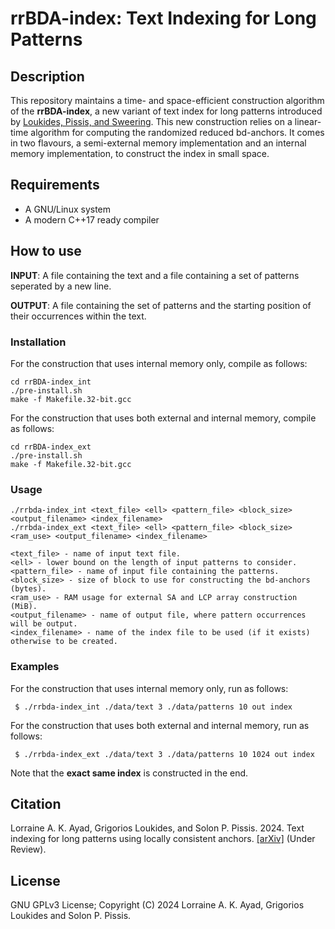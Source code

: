 rrBDA-index: Text Indexing for Long Patterns
===

Description
-----------
This repository maintains a time- and space-efficient construction algorithm of the <b>rrBDA-index</b>, a new variant of text index for long patterns introduced by [Loukides, Pissis, and Sweering](https://doi.org/10.1109/TKDE.2022.3231780).
This new construction relies on a linear-time algorithm for computing the randomized reduced bd-anchors. 
It comes in two flavours, a semi-external memory implementation and an internal memory implementation, to construct the index in small space.

Requirements
-----------
* A GNU/Linux system
* A modern C++17 ready compiler 

How to use
----------
<b>INPUT</b>: A file containing the text and a file containing a set of patterns seperated by a new line.

<b>OUTPUT</b>: A file containing the set of patterns and the starting position of their occurrences within the text.

### Installation

For the construction that uses internal memory only, compile as follows:
```
cd rrBDA-index_int
./pre-install.sh
make -f Makefile.32-bit.gcc
```

For the construction that uses both external and internal memory, compile as follows:
```
cd rrBDA-index_ext
./pre-install.sh
make -f Makefile.32-bit.gcc
```

### Usage

```
./rrbda-index_int <text_file> <ell> <pattern_file> <block_size> <output_filename> <index_filename>
./rrbda-index_ext <text_file> <ell> <pattern_file> <block_size> <ram_use> <output_filename> <index_filename>

<text_file> - name of input text file.
<ell> - lower bound on the length of input patterns to consider. 
<pattern_file> - name of input file containing the patterns.
<block_size> - size of block to use for constructing the bd-anchors (bytes).
<ram_use> - RAM usage for external SA and LCP array construction (MiB).
<output_filename> - name of output file, where pattern occurrences will be output.
<index_filename> - name of the index file to be used (if it exists) otherwise to be created.
```

### Examples

For the construction that uses internal memory only, run as follows:
```
 $ ./rrbda-index_int ./data/text 3 ./data/patterns 10 out index
```

For the construction that uses both external and internal memory, run as follows:
```
 $ ./rrbda-index_ext ./data/text 3 ./data/patterns 10 1024 out index
```
Note that the <b>exact same index</b> is constructed in the end.

Citation
--------

Lorraine A. K. Ayad, Grigorios Loukides, and Solon P. Pissis. 2024. Text indexing for long patterns using locally consistent anchors. [[arXiv]](https://arxiv.org/abs/2407.11819) (Under Review).

License
--------

GNU GPLv3 License; Copyright (C) 2024 Lorraine A. K. Ayad, Grigorios Loukides and Solon P. Pissis.

